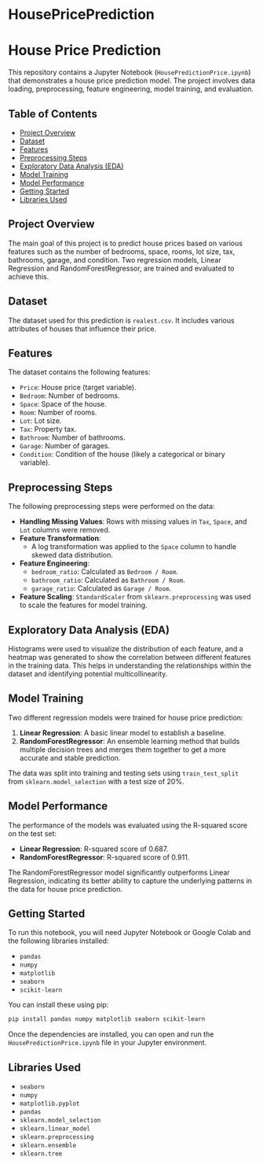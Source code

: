 # HousePricePrediction
# House Price Prediction

This repository contains a Jupyter Notebook (`HousePredictionPrice.ipynb`) that demonstrates a house price prediction model. The project involves data loading, preprocessing, feature engineering, model training, and evaluation.

## Table of Contents

  - [Project Overview](https://github.com/nouninasion/HousePricePrediction/blob/main/README.md#project-overview)
  - [Dataset](https://www.google.com/search?q=%23dataset)
  - [Features](https://www.google.com/search?q=%23features)
  - [Preprocessing Steps](https://www.google.com/search?q=%23preprocessing-steps)
  - [Exploratory Data Analysis (EDA)](https://www.google.com/search?q=%23exploratory-data-analysis-eda)
  - [Model Training](https://www.google.com/search?q=%23model-training)
  - [Model Performance](https://www.google.com/search?q=%23model-performance)
  - [Getting Started](https://www.google.com/search?q=%23getting-started)
  - [Libraries Used](https://www.google.com/search?q=%23libraries-used)

## Project Overview

The main goal of this project is to predict house prices based on various features such as the number of bedrooms, space, rooms, lot size, tax, bathrooms, garage, and condition. Two regression models, Linear Regression and RandomForestRegressor, are trained and evaluated to achieve this.

## Dataset

The dataset used for this prediction is `realest.csv`. It includes various attributes of houses that influence their price.

## Features

The dataset contains the following features:

  - `Price`: House price (target variable).
  - `Bedroom`: Number of bedrooms.
  - `Space`: Space of the house.
  - `Room`: Number of rooms.
  - `Lot`: Lot size.
  - `Tax`: Property tax.
  - `Bathroom`: Number of bathrooms.
  - `Garage`: Number of garages.
  - `Condition`: Condition of the house (likely a categorical or binary variable).

## Preprocessing Steps

The following preprocessing steps were performed on the data:

  - **Handling Missing Values**: Rows with missing values in `Tax`, `Space`, and `Lot` columns were removed.
  - **Feature Transformation**:
      - A log transformation was applied to the `Space` column to handle skewed data distribution.
  - **Feature Engineering**:
      - `bedroom_ratio`: Calculated as `Bedroom / Room`.
      - `bathroom_ratio`: Calculated as `Bathroom / Room`.
      - `garage_ratio`: Calculated as `Garage / Room`.
  - **Feature Scaling**: `StandardScaler` from `sklearn.preprocessing` was used to scale the features for model training.

## Exploratory Data Analysis (EDA)

Histograms were used to visualize the distribution of each feature, and a heatmap was generated to show the correlation between different features in the training data. This helps in understanding the relationships within the dataset and identifying potential multicollinearity.

## Model Training

Two different regression models were trained for house price prediction:

1.  **Linear Regression**: A basic linear model to establish a baseline.
2.  **RandomForestRegressor**: An ensemble learning method that builds multiple decision trees and merges them together to get a more accurate and stable prediction.

The data was split into training and testing sets using `train_test_split` from `sklearn.model_selection` with a test size of 20%.

## Model Performance

The performance of the models was evaluated using the R-squared score on the test set:

  - **Linear Regression**: R-squared score of 0.687.
  - **RandomForestRegressor**: R-squared score of 0.911.

The RandomForestRegressor model significantly outperforms Linear Regression, indicating its better ability to capture the underlying patterns in the data for house price prediction.

## Getting Started

To run this notebook, you will need Jupyter Notebook or Google Colab and the following libraries installed:

  - `pandas`
  - `numpy`
  - `matplotlib`
  - `seaborn`
  - `scikit-learn`

You can install these using pip:

```bash
pip install pandas numpy matplotlib seaborn scikit-learn
```

Once the dependencies are installed, you can open and run the `HousePredictionPrice.ipynb` file in your Jupyter environment.

## Libraries Used

  - `seaborn`
  - `numpy`
  - `matplotlib.pyplot`
  - `pandas`
  - `sklearn.model_selection`
  - `sklearn.linear_model`
  - `sklearn.preprocessing`
  - `sklearn.ensemble`
  - `sklearn.tree`
